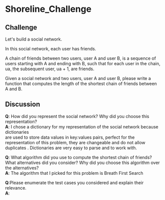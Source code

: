 # Shoreline_Challenge
## Challenge
Let's build a social network. 


In this social network, each user has friends.


A chain of friends between two users, user A and user B, is a sequence of users starting with A and ending with B, such that for each user in the chain, ua, the subsequent user, ua + 1, are friends.

Given a social network and two users, user A and user B, please write a function that computes the length of the shortest chain of friends between A and B.

## Discussion
<b>Q</b>: How did you represent the social network? Why did you choose this representation?<br>
<b>A</b>: I chose a dictionary for my representation of the social network because dictionaries<br>
are used to store data values in key:values pairs, perfect for the representation of this problem,  they are changeable and do not allow duplicates 
. Dictionaries are very easy to parse and to work with.

<b>Q</b>: What algorithm did you use to compute the shortest chain of friends? What alternatives did you consider? Why did you choose this algorithm over the alternatives?<br>
<b>A</b>: The algorithm that I picked for this problem is Breath First Search

<b>Q</b>:Please enumerate the test cases you considered and explain their relevance.<br>
<b>A</b>:
